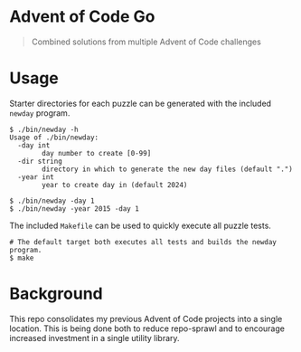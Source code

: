# Advent of Code Go
> Combined solutions from multiple Advent of Code challenges

# Usage
Starter directories for each puzzle can be generated with the included `newday` program.

```
$ ./bin/newday -h
Usage of ./bin/newday:
  -day int
        day number to create [0-99]
  -dir string
        directory in which to generate the new day files (default ".")
  -year int
        year to create day in (default 2024)

$ ./bin/newday -day 1
$ ./bin/newday -year 2015 -day 1
```

The included `Makefile` can be used to quickly execute all puzzle tests.

```
# The default target both executes all tests and builds the newday program.
$ make
```

# Background
This repo consolidates my previous Advent of Code projects into a single location.  This is being done both to reduce repo-sprawl and to encourage increased investment in a single utility library.
